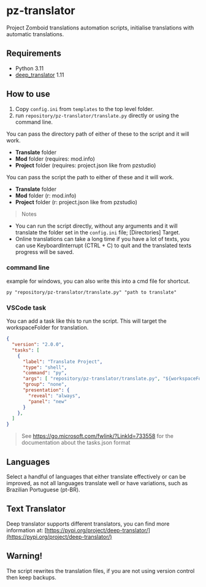 # pz-translator

Project Zomboid translations automation scripts, initialise translations with automatic translations.

## Requirements

- Python 3.11
- [deep_translator](https://pypi.org/project/deep-translator/) 1.11

## How to use

1. Copy `config.ini` from `templates` to the top level folder.
2. run `repository/pz-translator/translate.py` directly or using the command line.

You can pass the directory path of either of these to the script and it will work.
- **Translate** folder
- **Mod** folder (requires: mod.info)
- **Project** folder (requires: project.json like from pzstudio)

You can pass the script the path to either of these and it will work.
- **Translate** folder
- **Mod** folder (r: mod.info)
- **Project** folder (r: project.json like from pzstudio)
> Notes
- You can run the script directly, without any arguments and it will translate the folder set in the `config.ini` file; [Directories] Target.
- Online translations can take a long time if you have a lot of texts, you can use KeyboardInterrupt (CTRL + C) to quit and the translated texts progress will be saved.

### command line

example for windows, you can also write this into a cmd file for shortcut.
```
py "repository/pz-translator/translate.py" "path to translate"
```

### VSCode task

You can add a task like this to run the script. This will target the workspaceFolder for translation.
```json
{
  "version": "2.0.0",
  "tasks": [
    {
      "label": "Translate Project",
      "type": "shell",
      "command": "py",
      "args": [ "repository/pz-translator/translate.py", "${workspaceFolder}" ],
      "group": "none",
      "presentation": {
        "reveal": "always",
        "panel": "new"
      }
    },
  ]
}

```
> See https://go.microsoft.com/fwlink/?LinkId=733558 for the documentation about the tasks.json format

## Languages

Select a handful of languages that either translate effectively or can be improved, as not all languages translate well or have variations, such as Brazilian Portuguese (pt-BR).

## Text Translator

Deep translator supports different translators, you can find more information at: [https://pypi.org/project/deep-translator/](https://pypi.org/project/deep-translator/)

## Warning!

The script rewrites the translation files, if you are not using version control then keep backups.
